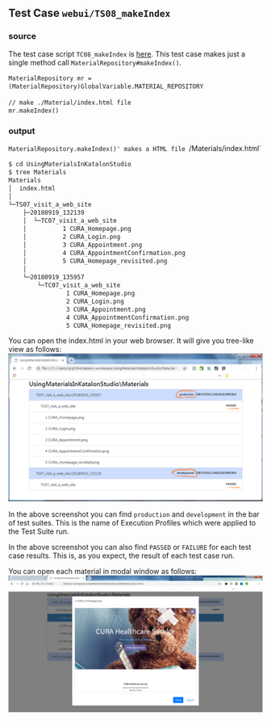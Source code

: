 ## Test Case `webui/TS08_makeIndex`

### source

The test case script `TC08_makeIndex` is [here](Scripts/TC08_makeIndex/Script1536651022281.groovy).
This test case makes just a single method call `MaterialRepository#makeIndex()`.

```
MaterialRepository mr = (MaterialRepository)GlobalVariable.MATERIAL_REPOSITORY

// make ./Material/index.html file
mr.makeIndex()
```

### output

`MaterialRepository.makeIndex()' makes a HTML file `<project dir>/Materials/index.html`

```
$ cd UsingMaterialsInKatalonStudio
$ tree Materials
Materials
│  index.html
│
└─TS07_visit_a_web_site
    ├─20180919_132139
    │  └─TC07_visit_a_web_site
    │          1 CURA_Homepage.png
    │          2 CURA_Login.png
    │          3 CURA_Appointment.png
    │          4 CURA_AppointmentConfirmation.png
    │          5 CURA_Homepage_revisited.png
    │
    └─20180919_135957
        └─TC07_visit_a_web_site
                1 CURA_Homepage.png
                2 CURA_Login.png
                3 CURA_Appointment.png
                4 CURA_AppointmentConfirmation.png
                5 CURA_Homepage_revisited.png
```

You can open the index.html in your web browser. It will give you tree-like view as follows:
![Materials_index](docs/images/webui/TS08/Materials_index.png)

In the above screenshot you can find `production` and `development` in the bar of test suites. This is the name of Execution Profiles which were applied to the Test Suite run.

In the above screenshot you can also find `PASSED` or `FAILURE` for each test case results. This is, as you expect, the result of each test case run.

You can open each material in modal window as follows:
![Materials_index_modal](docs/images/webui/TS08/Materials_index_modal.png)
